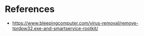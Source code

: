 # References
- https://www.bleepingcomputer.com/virus-removal/remove-tprdpw32.exe-and-smartservice-rootkit/
